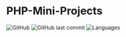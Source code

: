 # PHP-Mini-Projects 

![GitHub](https://img.shields.io/github/license/mohitkhedkar/PHP-Mini-Projects?style=flat)
![GitHub last commit](https://img.shields.io/github/last-commit/mohitkhedkar/PHP-Mini-Projects?style=flat)
![Languages](https://img.shields.io/github/languages/count/mohitkhedkar/PHP-Mini-Projects?style=flat-square)
